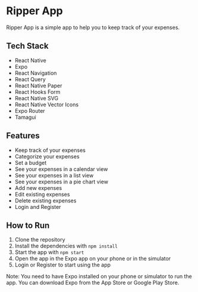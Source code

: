 # Ripper App

Ripper App is a simple app to help you to keep track of your expenses.

## Tech Stack

- React Native
- Expo
- React Navigation
- React Query
- React Native Paper
- React Hooks Form
- React Native SVG
- React Native Vector Icons
- Expo Router
- Tamagui

## Features

- Keep track of your expenses
- Categorize your expenses
- Set a budget
- See your expenses in a calendar view
- See your expenses in a list view
- See your expenses in a pie chart view
- Add new expenses
- Edit existing expenses
- Delete existing expenses
- Login and Register

## How to Run

1. Clone the repository
2. Install the dependencies with `npm install`
3. Start the app with `npm start`
4. Open the app in the Expo app on your phone or in the simulator
5. Login or Register to start using the app

Note: You need to have Expo installed on your phone or simulator to run the app. You can download Expo from the App Store or Google Play Store.
